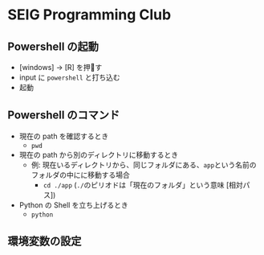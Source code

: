 # SEIG Programming Club

## Powershell の起動
* [windows] -> [R] を押す
* input に `powershell` と打ち込む
* 起動

## Powershell のコマンド
* 現在の path を確認するとき
    * `pwd`
* 現在の path から別のディレクトリに移動するとき
    * 例: 現在いるディレクトリから、同じフォルダにある、`app`という名前のフォルダの中にに移動する場合
        * `cd ./app` (`./`のピリオドは「現在のフォルダ」という意味 [相対パス])
* Python の Shell を立ち上げるとき
    * `python`

## 環境変数の設定
